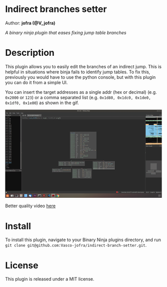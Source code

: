 # Indirect branches setter
Author: **jofra (@V_jofra)**

_A binary ninja plugin that eases fixing jump table branches_

# Description
This plugin allows you to easily edit the branches of an indirect jump. This is helpful in situations where binja fails to identify jump tables. To fix this, previously you would have to use the python console, but with this plugin you can do it from a simple UI.

You can insert the target addresses as a single addr (hex or decimal) (e.g. `0x2000` or `123`) or a comma separated list (e.g. `0x1d80, 0x1dc0, 0x1de0, 0x1df0, 0x1e00`) as shown in the gif.

![usage gif](./images/out.gif)

Better quality video [here](./images/out.mp4)

# Install
To install this plugin, navigate to your Binary Ninja plugins directory, and run `git clone git@github.com:Vasco-jofra/indirect-branch-setter.git`.

# License
This plugin is released under a MIT license.